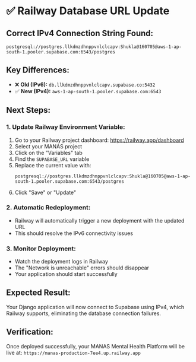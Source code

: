 # ✅ Railway Database URL Update

## Correct IPv4 Connection String Found:
```
postgresql://postgres.llkdmzdhnppvnlclcapv:Shukla@160705@aws-1-ap-south-1.pooler.supabase.com:6543/postgres
```

## Key Differences:
- ❌ **Old (IPv6):** `db.llkdmzdhnppvnlclcapv.supabase.co:5432`
- ✅ **New (IPv4):** `aws-1-ap-south-1.pooler.supabase.com:6543`

## Next Steps:

### 1. Update Railway Environment Variable:
1. Go to your Railway project dashboard: https://railway.app/dashboard
2. Select your MANAS project
3. Click on the "Variables" tab
4. Find the `SUPABASE_URL` variable
5. Replace the current value with:
   ```
   postgresql://postgres.llkdmzdhnppvnlclcapv:Shukla@160705@aws-1-ap-south-1.pooler.supabase.com:6543/postgres
   ```
6. Click "Save" or "Update"

### 2. Automatic Redeployment:
- Railway will automatically trigger a new deployment with the updated URL
- This should resolve the IPv6 connectivity issues

### 3. Monitor Deployment:
- Watch the deployment logs in Railway
- The "Network is unreachable" errors should disappear
- Your application should start successfully

## Expected Result:
Your Django application will now connect to Supabase using IPv4, which Railway supports, eliminating the database connection failures.

## Verification:
Once deployed successfully, your MANAS Mental Health Platform will be live at:
`https://manas-production-7ee4.up.railway.app`